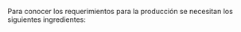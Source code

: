 
Para conocer los requerimientos para la producción se necesitan los siguientes ingredientes:

<head>
    <title>Retractable Table</title>
    <style>
        table {
            border-collapse: collapse;
        }

        table, th, td {
            border: 1px solid black;
        }

        th, td {
            padding: 8px;
            text-align: left;
        }

        .toggle-content {
            display: none;
        }

        .toggle-button {
            cursor: pointer;
            text-decoration: underline;
        }
    </style>
    <script>
        function toggleContent(rowId) {
            var content = document.getElementById(rowId + '-content');
            var button = document.getElementById(rowId + '-button');
            if (content.style.display === 'none') {
                content.style.display = 'table-row';
                button.innerHTML = 'Hide';
            } else {
                content.style.display = 'none';
                button.innerHTML = 'Show';
            }
        }
    </script>
</head>
<body>
    <table>
        <tr>
            <th>Header 1</th>
            <th>Header 2</th>
        </tr>
        <tr>
            <td>
                <span id="row1-button" class="toggle-button" onclick="toggleContent('row1')">Show</span>
            </td>
            <td></td>
        </tr>
        <tr id="row1-content" class="toggle-content">
            <td>Row 1</td>
            <td>Content 1</td>
        </tr>
        <tr>
            <td>
                <span id="row2-button" class="toggle-button" onclick="toggleContent('row2')">Show</span>
            </td>
            <td></td>
        </tr>
        <tr id="row2-content" class="toggle-content">
            <td>Row 2</td>
            <td>Content 2</td>
        </tr>
        <tr>
            <td>
                <span id="row3-button" class="toggle-button" onclick="toggleContent('row3')">Show</span>
            </td>
            <td></td>
        </tr>
        <tr id="row3-content" class="toggle-content">
            <td>Row 3</td>
            <td>Content 3</td>
        </tr>
    </table>
</body>

